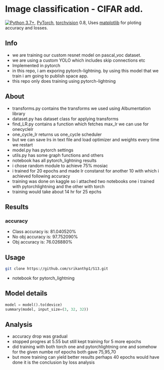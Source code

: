 # Image classification - CIFAR add.

[![Python 3.7+](https://img.shields.io/badge/python-3.7+-blue.svg)](https://www.python.org/downloads/release/python-370/), 
[PyTorch](https://pytorch.org/), 
[torchvision](https://github.com/pytorch/vision) 0.8, 
Uses [matplotlib](https://matplotlib.org/)  for ploting accuracy and losses.

## Info

 * we are training our custom resnet model on pascal_voc dataset. 
 * we are using a custom YOLO which includes skip connections etc
 * Implemented in pytorch 
 * in this repo, i am exporing pytorch-lightning. by using this model that we train i am going to publish space app.
 * this repo only does training using pytorch-lightning


## About

* transforms.py contains the transforms we used using Albumentation library
* dataset.py has dataset class for applying transforms 
* find_LR.py contains a function which fetches max_lr we can use for onecyclelr
* one_cycle_lr returns us one_cycle scheduler
* but we can save lrs in text file and load optimizer and weights every time we restart
* model.py has pytorch settings 
* utils.py has some graph functions and others 
* notebook has all pytorch_lightning results 
* i chose random module to achieve 75% mosiac
* i trained for 20 epochs and made lr constanst for another 10 with which i achieved following accuracy
* training was done on kaggle so i attached two notebooks one i trained with pytorchlightning and the other with torch
* training would take about 14 hr for 25 epchs 

## Results 


### accuracy 

 * Class accuracy is: 81.040520%
 * No obj accuracy is: 97.752090%
 * Obj accuracy is: 76.026880%

## Usage

```bash
git clone https://github.com/srikanthp1/S13.git
```
* notebook for pytorch_lightning


## Model details

```python
model = model().to(device)
summary(model, input_size=(3, 32, 32))
```

## Analysis 

* accuracy drop was gradual 
* stopped progres at 5.55 but still kept training for 5 more epochs 
* did training with both torch one and pytorchlightning one and somehow for the given numbe rof epochs both gave 75,95,70
* but more training can yield better results perhaps 40 epochs would have done it is the conclusion by loss analysis


